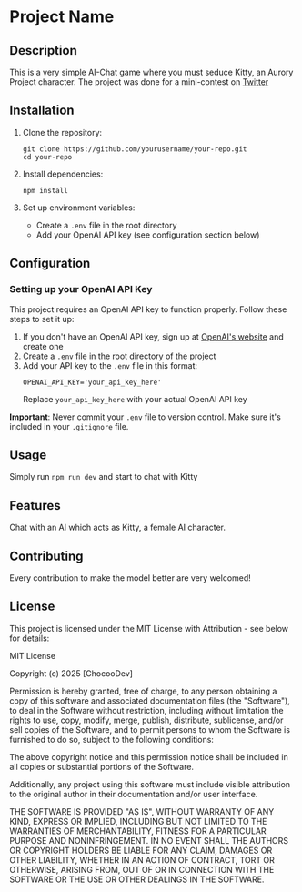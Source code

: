 # Project Name

## Description
This is a very simple AI-Chat game where you must seduce Kitty, an Aurory Project character. The project was done for a mini-contest on [Twitter](https://x.com/ezdarod/status/1896234073397580084) 

## Installation

1. Clone the repository:
   ```
   git clone https://github.com/yourusername/your-repo.git
   cd your-repo
   ```

2. Install dependencies:
   ```
   npm install
   ```

3. Set up environment variables:
   - Create a `.env` file in the root directory
   - Add your OpenAI API key (see configuration section below)

## Configuration

### Setting up your OpenAI API Key

This project requires an OpenAI API key to function properly. Follow these steps to set it up:

1. If you don't have an OpenAI API key, sign up at [OpenAI's website](https://platform.openai.com/signup) and create one
2. Create a `.env` file in the root directory of the project
3. Add your API key to the `.env` file in this format:
   ```
   OPENAI_API_KEY='your_api_key_here'
   ```
   Replace `your_api_key_here` with your actual OpenAI API key

**Important**: Never commit your `.env` file to version control. Make sure it's included in your `.gitignore` file.

## Usage

Simply run `npm run dev` and start to chat with Kitty

## Features

Chat with an AI which acts as Kitty, a female AI character.

## Contributing

Every contribution to make the model better are very welcomed!

## License

This project is licensed under the MIT License with Attribution - see below for details:

MIT License

Copyright (c) 2025 [ChocooDev]

Permission is hereby granted, free of charge, to any person obtaining a copy
of this software and associated documentation files (the "Software"), to deal
in the Software without restriction, including without limitation the rights
to use, copy, modify, merge, publish, distribute, sublicense, and/or sell
copies of the Software, and to permit persons to whom the Software is
furnished to do so, subject to the following conditions:

The above copyright notice and this permission notice shall be included in all
copies or substantial portions of the Software.

Additionally, any project using this software must include visible attribution
to the original author in their documentation and/or user interface.

THE SOFTWARE IS PROVIDED "AS IS", WITHOUT WARRANTY OF ANY KIND, EXPRESS OR
IMPLIED, INCLUDING BUT NOT LIMITED TO THE WARRANTIES OF MERCHANTABILITY,
FITNESS FOR A PARTICULAR PURPOSE AND NONINFRINGEMENT. IN NO EVENT SHALL THE
AUTHORS OR COPYRIGHT HOLDERS BE LIABLE FOR ANY CLAIM, DAMAGES OR OTHER
LIABILITY, WHETHER IN AN ACTION OF CONTRACT, TORT OR OTHERWISE, ARISING FROM,
OUT OF OR IN CONNECTION WITH THE SOFTWARE OR THE USE OR OTHER DEALINGS IN THE
SOFTWARE.
